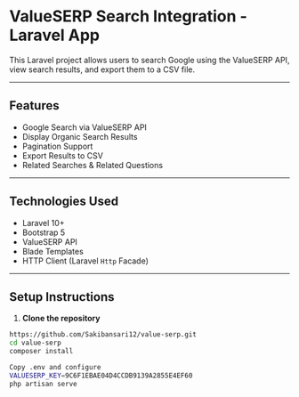 # ValueSERP Search Integration - Laravel App

This Laravel project allows users to search Google using the ValueSERP API, view search results, and export them to a CSV file.

---

## Features

-  Google Search via ValueSERP API
-  Display Organic Search Results
-  Pagination Support
-  Export Results to CSV
-  Related Searches & Related Questions


---

##  Technologies Used

- Laravel 10+
- Bootstrap 5
- ValueSERP API
- Blade Templates
- HTTP Client (Laravel `Http` Facade)

---

##  Setup Instructions
1. **Clone the repository**
```bash
https://github.com/Sakibansari12/value-serp.git
cd value-serp
composer install

Copy .env and configure
VALUESERP_KEY=9C6F1EBAE04D4CCDB9139A2855E4EF60
php artisan serve
